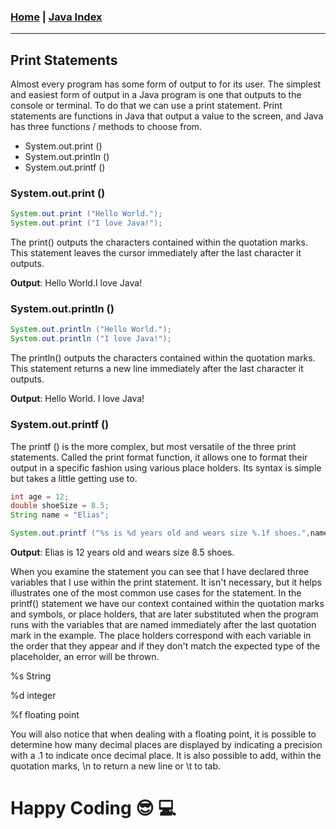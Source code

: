 <!---
layout: page
title: "Print Statements"
permalink: https://Carreiroa.github.io/PrintStatements/
--->
### [Home](/index) | [Java Index](/JavaIndex)

---

## Print Statements

Almost every program has some form of output to for its user. The simplest and easiest form of output in a Java program is one that outputs to the console or terminal. To do that we can use a print statement. Print statements are functions in Java that output a value to the screen, and Java has three functions / methods to choose from.

- System.out.print ()
- System.out.println ()
- System.out.printf ()

### System.out.print ()

```java
System.out.print ("Hello World.");
System.out.print ("I love Java!");
```

The print() outputs the characters contained within the quotation marks. This statement leaves the cursor immediately after the last character it outputs.

**Output**: 
Hello World.I love Java!

### System.out.println ()

```java
System.out.println ("Hello World.");
System.out.println ("I love Java!");
```

The println() outputs the characters contained within the quotation marks. This statement returns a new line immediately after the last character it outputs.

**Output**: 
Hello World.
I love Java!

### System.out.printf ()

The printf () is the more complex, but most versatile of the three print statements. Called the print format function, it allows one to format their output in a specific fashion using various place holders. Its syntax is simple but takes a little getting use to.

```java
int age = 12;
double shoeSize = 8.5;
String name = "Elias";

System.out.printf ("%s is %d years old and wears size %.1f shoes.",name,age,shoeSize);
```

**Output**:
Elias is 12 years old and wears size 8.5 shoes.

When you examine the statement you can see that I have declared three variables that I use within the print statement. It isn't necessary, but it helps illustrates one of the most common use cases for the statement. In the printf() statement we have our context contained within the quotation marks and symbols, or place holders, that are later substituted when the program runs with the variables that are named immediately after the last quotation mark in the example. The place holders correspond with each variable in the order that they appear and if they don't match the expected type of the placeholder, an error will be thrown.

%s String

%d integer

%f floating point

You will also notice that when dealing with a floating point, it is possible to determine how many decimal places are displayed by indicating a precision with a .1 to indicate once decimal place.
It is also possible to add, within the quotation marks, \n to return a new line or \t to tab.

# Happy Coding :sunglasses: :computer:
